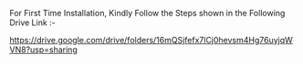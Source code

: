 For First Time Installation, Kindly Follow the Steps shown in the Following Drive Link :-

https://drive.google.com/drive/folders/16mQSjfefx7lCj0hevsm4Hg76uyjqWVN8?usp=sharing
